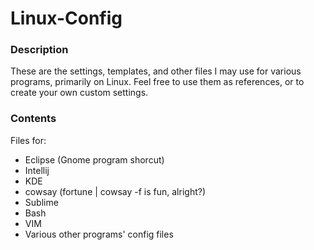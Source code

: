 # Linux-Config

### Description

These are the settings, templates, and other files I may use for various programs, primarily on Linux. Feel free to use them as references, or to create your own custom settings.

### Contents

Files for:

- Eclipse (Gnome program shorcut)
- Intellij
- KDE
- cowsay (fortune | cowsay -f is fun, alright?)
- Sublime
- Bash
- VIM
- Various other programs' config files
